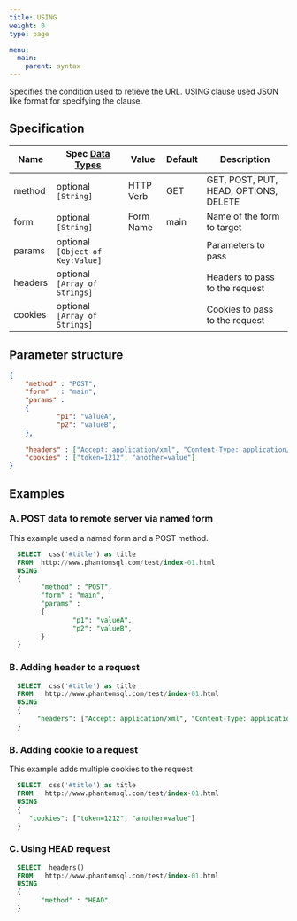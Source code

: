 ```yaml
---
title: USING
weight: 0
type: page

menu:
  main:
    parent: syntax
---
```

Specifies the condition used to retieve the URL.  USING clause used JSON like format for specifying the clause.
 
## Specification

| Name        	| Spec [Data Types](/syntax/datatypes) | Value       | Default      | Description
| -------------	| ------------------------------------ | ----------- | ------------ | -----------
| method  	    | optional `[String]`                  | HTTP Verb   | GET          | GET, POST, PUT, HEAD, OPTIONS, DELETE
| form        	| optional `[String]`                  | Form Name   | main   	    | Name of the form to target   
| params      	| optional `[Object of Key:Value]`     |   	         |  	          | Parameters to pass   
| headers   	  | optional `[Array of Strings]`        |   	         |   	          | Headers to pass to the request
| cookies   	  | optional `[Array of Strings]`        |   	         |   	          | Cookies to pass to the request
 
## Parameter structure
```json
{
    "method" : "POST",
    "form"   : "main",
    "params" :
    {
            "p1": "valueA",
            "p2": "valueB",
    },
    
    "headers" : ["Accept: application/xml", "Content-Type: application/xml"],
    "cookies" : ["token=1212", "another=value"]    
}
```

## Examples

### A. POST data to remote server via named form
This example used a named form and a POST method.

```sql
  SELECT  css('#title') as title
  FROM  http://www.phantomsql.com/test/index-01.html
  USING
  {
        "method" : "POST",
        "form" : "main",
        "params" :
        {
                "p1": "valueA",
                "p2": "valueB",
        }
  }
```

### B. Adding header to a request

```sql
  SELECT  css('#title') as title
  FROM   http://www.phantomsql.com/test/index-01.html
  USING
  {        
 	   "headers": ["Accept: application/xml", "Content-Type: application/xml"]     
  }
```

### B. Adding cookie to a request
This example adds multiple cookies to the request

```sql
  SELECT  css('#title') as title
  FROM   http://www.phantomsql.com/test/index-01.html
  USING
  {        
 	 "cookies": ["token=1212", "another=value"]     
  }
```


### C. Using HEAD request

```sql
  SELECT  headers()
  FROM   http://www.phantomsql.com/test/index-01.html
  USING
  {
        "method" : "HEAD",    
  }
```